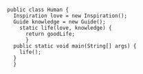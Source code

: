   <pre><code>
  public class Human {
  	Inspiration love = new Inspiration();
  	Guide knowledge = new Guide();
	  static life(love, knowledge) {
		return goodLife;
    	}
	public static void main(String[] args) {
	  life();
	}
    }
  </code></pre>
